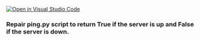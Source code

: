 [![Open in Visual Studio Code](https://classroom.github.com/assets/open-in-vscode-c66648af7eb3fe8bc4f294546bfd86ef473780cde1dea487d3c4ff354943c9ae.svg)](https://classroom.github.com/online_ide?assignment_repo_id=7924751&assignment_repo_type=AssignmentRepo)
### Repair ping.py script to return True if the server is up and False if the server is down.
